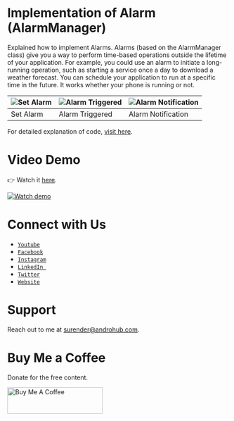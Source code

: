 # Implementation of Alarm (AlarmManager)
Explained how to implement Alarms. Alarms (based on the AlarmManager class) give you a way to perform time-based operations outside the lifetime of your application. For example, you could use an alarm to initiate a long-running operation, such as starting a service once a day to download a weather forecast. You can schedule your application to run at a specific time in the future. It works whether your phone is running or not.

![Set Alarm](https://i2.wp.com/www.androhub.com/wp-content/uploads/2017/04/set_alarm.jpg?resize=576%2C1024) | ![Alarm Triggered](https://i0.wp.com/www.androhub.com/wp-content/uploads/2017/04/alarm_triggered.jpg?resize=576%2C1024) | ![Alarm Notification](https://i0.wp.com/www.androhub.com/wp-content/uploads/2017/04/alarm_notification.jpg?resize=576%2C1024)
---|---|---
Set Alarm | Alarm Triggered | Alarm Notification

For detailed explanation of code, [visit here](http://www.androhub.com/android-alarmmanager/).

# Video Demo
👉 Watch it <a href="https://youtu.be/ACdfHopj58E">here</a>.
<br>

[![Watch demo](http://i3.ytimg.com/vi/ACdfHopj58E/hqdefault.jpg)](https://youtu.be/ACdfHopj58E)

# Connect with Us
- <a href="https://www.youtube.com/channel/@Androhub" target="_blank">`Youtube`</a>
- <a href="https://www.facebook.com/androhubtutorial/" target="_blank">`Facebook`</a>
- <a href="https://www.instagram.com/androhub_tutorial" target="_blank">`Instagram`</a>
- <a href="https://www.linkedin.com/in/surender-kumar-681472a8?originalSubdomain=in" target="_blank">`LinkedIn `</a>
- <a href="https://twitter.com/sonusurender0/" target="_blank">`Twitter`</a>
- <a href="http://www.androhub.com/" target="_blank">`Website`</a>

# Support
Reach out to me at surender@androhub.com.

# Buy Me a Coffee
Donate for the free content.

<a href="https://www.buymeacoffee.com/androhub" target="_blank"><img src="https://cdn.buymeacoffee.com/buttons/v2/default-yellow.png" alt="Buy Me A Coffee" style="height: 60px !important;width: 217px !important;" ></a>
